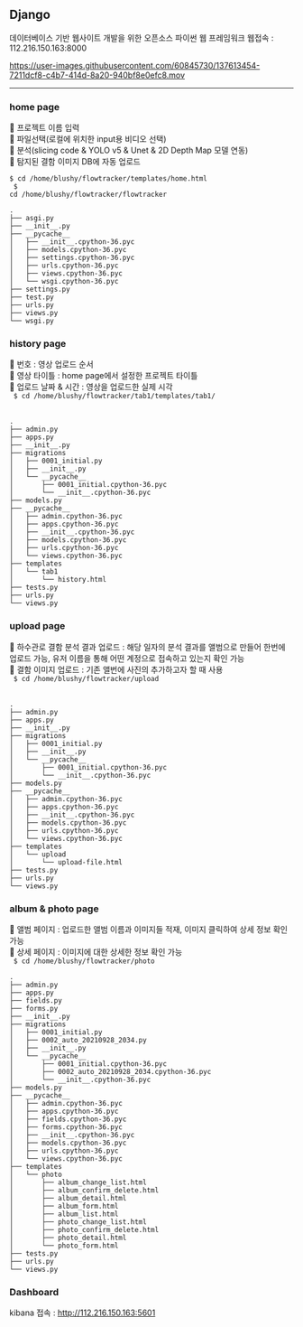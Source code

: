 ## Django
데이터베이스 기반 웹사이트 개발을 위한 오픈소스 파이썬 웹 프레임워크 
웹접속 : 112.216.150.163:8000 

https://user-images.githubusercontent.com/60845730/137613454-7211dcf8-c4b7-414d-8a20-940bf8e0efc8.mov

---

### home page 
📍 프로젝트 이름 입력
<br>
📍 파일선택(로컬에 위치한 input용 비디오 선택)
<br>
📍 분석(slicing code & YOLO v5 & Unet & 2D Depth Map 모델 연동)
<br>
📍 탐지된 결함 이미지 DB에 자동 업로드
<br>
<code/>
$ cd /home/blushy/flowtracker/templates/home.html
</code>
<br>
<code/>
$ cd /home/blushy/flowtracker/flowtracker
</code>
<br>
```
.
├── asgi.py
├── __init__.py
├── __pycache__
│   ├── __init__.cpython-36.pyc
│   ├── models.cpython-36.pyc
│   ├── settings.cpython-36.pyc
│   ├── urls.cpython-36.pyc
│   ├── views.cpython-36.pyc
│   └── wsgi.cpython-36.pyc
├── settings.py
├── test.py
├── urls.py
├── views.py
└── wsgi.py
```

### history page 
📍 번호 : 영상 업로드 순서
<br>
📍 영상 타이틀 : home page에서 설정한 프로젝트 타이틀
<br>
📍 업로드 날짜 & 시간 : 영상을 업로드한 실제 시각
<br>
<code/>
$ cd /home/blushy/flowtracker/tab1/templates/tab1/
</code>
<br>
```
.
├── admin.py
├── apps.py
├── __init__.py
├── migrations
│   ├── 0001_initial.py
│   ├── __init__.py
│   └── __pycache__
│       ├── 0001_initial.cpython-36.pyc
│       └── __init__.cpython-36.pyc
├── models.py
├── __pycache__
│   ├── admin.cpython-36.pyc
│   ├── apps.cpython-36.pyc
│   ├── __init__.cpython-36.pyc
│   ├── models.cpython-36.pyc
│   ├── urls.cpython-36.pyc
│   └── views.cpython-36.pyc
├── templates
│   └── tab1
│       └── history.html
├── tests.py
├── urls.py
└── views.py
```

### upload page 
📍 하수관로 결함 분석 결과 업로드 : 해당 일자의 분석 결과를 앨범으로 만들어 한번에 업로드 가능, 유저 이름을 통해 어떤 계정으로 접속하고 있는지 확인 가능
<br>
📍 결함 이미지 업로드 : 기존 앨번에 사진의 추가하고자 할 때 사용 
<br>
<code/>
$ cd /home/blushy/flowtracker/upload
</code>
<br>
```
.
├── admin.py
├── apps.py
├── __init__.py
├── migrations
│   ├── 0001_initial.py
│   ├── __init__.py
│   └── __pycache__
│       ├── 0001_initial.cpython-36.pyc
│       └── __init__.cpython-36.pyc
├── models.py
├── __pycache__
│   ├── admin.cpython-36.pyc
│   ├── apps.cpython-36.pyc
│   ├── __init__.cpython-36.pyc
│   ├── models.cpython-36.pyc
│   ├── urls.cpython-36.pyc
│   └── views.cpython-36.pyc
├── templates
│   └── upload
│       └── upload-file.html
├── tests.py
├── urls.py
└── views.py
```

### album & photo page 
📍 앨범 페이지 : 업로드한 앨범 이름과 이미지들 적재, 이미지 클릭하여 상세 정보 확인 가능
<br>
📍 상세 페이지 : 이미지에 대한 상세한 정보 확인 가능
<br>
<code/>
$ cd /home/blushy/flowtracker/photo
</code>
<br>
```
.
├── admin.py
├── apps.py
├── fields.py
├── forms.py
├── __init__.py
├── migrations
│   ├── 0001_initial.py
│   ├── 0002_auto_20210928_2034.py
│   ├── __init__.py
│   └── __pycache__
│       ├── 0001_initial.cpython-36.pyc
│       ├── 0002_auto_20210928_2034.cpython-36.pyc
│       └── __init__.cpython-36.pyc
├── models.py
├── __pycache__
│   ├── admin.cpython-36.pyc
│   ├── apps.cpython-36.pyc
│   ├── fields.cpython-36.pyc
│   ├── forms.cpython-36.pyc
│   ├── __init__.cpython-36.pyc
│   ├── models.cpython-36.pyc
│   ├── urls.cpython-36.pyc
│   └── views.cpython-36.pyc
├── templates
│   └── photo
│       ├── album_change_list.html
│       ├── album_confirm_delete.html
│       ├── album_detail.html
│       ├── album_form.html
│       ├── album_list.html
│       ├── photo_change_list.html
│       ├── photo_confirm_delete.html
│       ├── photo_detail.html
│       └── photo_form.html
├── tests.py
├── urls.py
└── views.py

```

### Dashboard
kibana 접속 : http://112.216.150.163:5601
